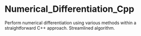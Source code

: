 # Numerical_Differentiation_Cpp
Perform numerical differentiation using various methods within a straightforward C++ approach. Streamlined algorithm.
